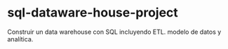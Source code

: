 # sql-dataware-house-project
Construir un data warehouse con SQL incluyendo ETL. modelo de datos y analítica.
